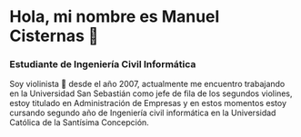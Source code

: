 # Hola, mi nombre es Manuel Cisternas 👋
### Estudiante de Ingeniería Civil Informática

Soy violinista 🎻 desde el año 2007, actualmente me encuentro trabajando en la Universidad San Sebastián como jefe de fila de los segundos violines, estoy titulado en Administración de Empresas y en estos momentos estoy cursando segundo año de Ingeniería civil informática en la Universidad Católica de la Santísima Concepción.

<!--
**Maanuus/Maanuus** is a ✨ _special_ ✨ repository because its `README.md` (this file) appears on your GitHub profile.

Here are some ideas to get you started:

- 🔭 I’m currently working on ...
- 🌱 I’m currently learning ...
- 👯 I’m looking to collaborate on ...
- 🤔 I’m looking for help with ...
- 💬 Ask me about ...
- 📫 How to reach me: ...
- 😄 Pronouns: ...
- ⚡ Fun fact: ...
-->
